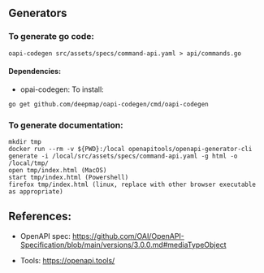## Generators

### To generate go code:

`oapi-codegen src/assets/specs/command-api.yaml > api/commands.go`

#### Dependencies:

* opai-codegen: To install:

```bash
go get github.com/deepmap/oapi-codegen/cmd/oapi-codegen
```

### To generate documentation:

```
mkdir tmp
docker run --rm -v ${PWD}:/local openapitools/openapi-generator-cli generate -i /local/src/assets/specs/command-api.yaml -g html -o /local/tmp/
open tmp/index.html (MacOS)
start tmp/index.html (Powershell)
firefox tmp/index.html (linux, replace with other browser executable as appropriate)
```

## References:

* OpenAPI spec: https://github.com/OAI/OpenAPI-Specification/blob/main/versions/3.0.0.md#mediaTypeObject

* Tools: https://openapi.tools/
